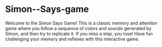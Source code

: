 # Simon--Says-game
Welcome to the Simon Says Game! This is a classic memory and attention game where you follow a sequence of colors and sounds generated by Simon, and then try to replicate it. If you miss a step, you lose! Have fun challenging your memory and reflexes with this interactive game.
